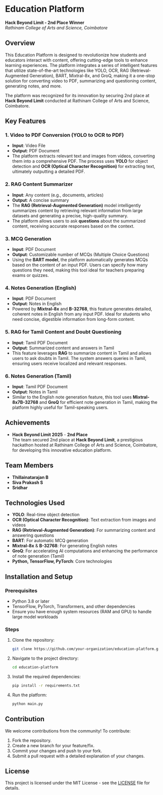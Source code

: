 # Education Platform

**Hack Beyond Limit - 2nd Place Winner**  
*Rathinam College of Arts and Science, Coimbatore*

## Overview
This Education Platform is designed to revolutionize how students and educators interact with content, offering cutting-edge tools to enhance learning experiences. The platform integrates a series of intelligent features that utilize state-of-the-art technologies like YOLO, OCR, RAG (Retrieval-Augmented Generation), BART, Mixtral-8x, and GroQ, making it a one-stop solution for converting video to PDF, summarizing and questioning content, generating notes, and more.

The platform was recognized for its innovation by securing 2nd place at **Hack Beyond Limit** conducted at Rathinam College of Arts and Science, Coimbatore.

## Key Features

### 1. **Video to PDF Conversion (YOLO to OCR to PDF)**
   - **Input**: Video File
   - **Output**: PDF Document
   - The platform extracts relevant text and images from videos, converting them into a comprehensive PDF. The process uses **YOLO** for object detection and **OCR (Optical Character Recognition)** for extracting text, ultimately outputting a detailed PDF.

### 2. **RAG Content Summarizer**
   - **Input**: Any content (e.g., documents, articles)
   - **Output**: A concise summary
   - The **RAG (Retrieval-Augmented Generation)** model intelligently summarizes content by retrieving relevant information from large datasets and generating a precise, high-quality summary.
   - The platform allows users to ask **questions** about the summarized content, receiving accurate responses based on the context.

### 3. **MCQ Generation**
   - **Input**: PDF Document
   - **Output**: Customizable number of MCQs (Multiple Choice Questions)
   - Using the **BART model**, the platform automatically generates MCQs based on the content of an input PDF. Users can specify how many questions they need, making this tool ideal for teachers preparing exams or quizzes.

### 4. **Notes Generation (English)**
   - **Input**: PDF Document
   - **Output**: Notes in English
   - Powered by **Mixtral-8x** and **B-32768**, this feature generates detailed, coherent notes in English from any input PDF. Ideal for students who need concise, digestible information from long-form content.

### 5. **RAG for Tamil Content and Doubt Questioning**
   - **Input**: Tamil PDF Document
   - **Output**: Summarized content and answers in Tamil
   - This feature leverages **RAG** to summarize content in Tamil and allows users to ask doubts in Tamil. The system answers queries in Tamil, ensuring users receive localized and relevant responses.

### 6. **Notes Generation (Tamil)**
   - **Input**: Tamil PDF Document
   - **Output**: Notes in Tamil
   - Similar to the English note generation feature, this tool uses **Mixtral-8x7B-32768** and **GroQ** for efficient note generation in Tamil, making the platform highly useful for Tamil-speaking users.

## Achievements

- **Hack Beyond Limit 2025** - **2nd Place**  
  The team secured 2nd place at **Hack Beyond Limit**, a prestigious hackathon hosted at Rathinam College of Arts and Science, Coimbatore, for developing this innovative education platform.

## Team Members

- **Thillainatarajan B**
- **Siva Prakash S**
- **Sridhar**

## Technologies Used
- **YOLO**: Real-time object detection
- **OCR (Optical Character Recognition)**: Text extraction from images and videos
- **RAG (Retrieval-Augmented Generation)**: For summarizing content and answering questions
- **BART**: For automatic MCQ generation
- **Mixtral-8x** & **B-32768**: For generating English notes
- **GroQ**: For accelerating AI computations and enhancing the performance of note generation (Tamil)
- **Python, TensorFlow, PyTorch**: Core technologies

## Installation and Setup

### Prerequisites
- Python 3.8 or later
- TensorFlow, PyTorch, Transformers, and other dependencies
- Ensure you have enough system resources (RAM and GPU) to handle large model workloads

### Steps
1. Clone the repository:
   ```bash
   git clone https://github.com/your-organization/education-platform.git
   ```
2. Navigate to the project directory:
   ```bash
   cd education-platform
   ```
3. Install the required dependencies:
   ```bash
   pip install -r requirements.txt
   ```
4. Run the platform:
   ```bash
   python main.py
   ```

## Contribution

We welcome contributions from the community! To contribute:

1. Fork the repository.
2. Create a new branch for your feature/fix.
3. Commit your changes and push to your fork.
4. Submit a pull request with a detailed explanation of your changes.

## License

This project is licensed under the MIT License - see the [LICENSE](LICENSE) file for details.
```
